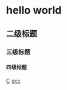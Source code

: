 # hello world

## 二级标题

### 三级标题

#### 四级标题

[C](https://yibianqiao.github.io/C/C)
[gcc](https://yibianqiao.github.io/C/gcc)
